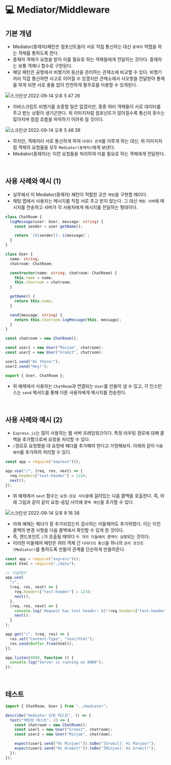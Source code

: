 # 💻 Mediator/Middleware

## 기본 개념

- Mediator(중재자)패턴은 컴포넌트들이 서로 직접 통신하는 대신 `중재자` 역할을 하는 객체를 통하도록 한다.
- 중재자 객체가 요청을 받아 이를 필요로 하는 객체들에게 전달하는 것이다. 중재자는 보통 객체나 함수로 구현된다.
- 해당 패턴은 공항에서 비행기의 동선을 관리하는 관제소에 비교할 수 있다. 비행기끼리 직접 통신하면 사고로 이어질 수 있겠지만 관제소에서 사오항을 전달받아 통제를 하게 되면 서로 충돌 없이 안전하게 활주로를 이용할 수 있게된다.

![스크린샷 2022-09-14 오후 5 47 26](https://user-images.githubusercontent.com/64779472/190107279-45adbd2d-3c22-43d6-b9ee-2fa657abce95.png)

- 자바스크립트 비행기를 조종할 일은 없겠지만, 종종 여러 객체들이 서로 데이터를 주고 받는 상황이 생기곤한다. 위 이미지처럼 컴포넌트가 많아질수록 통신의 횟수는 많아지며 점점 흐름을 파악하기 어려워 질 것이다.

![스크린샷 2022-09-14 오후 5 48 38](https://user-images.githubusercontent.com/64779472/190107569-64ec8bb7-e9ab-4519-9f82-3f20c22e87f3.png)

- 하지만, 객체끼리 서로 통신하게 하여 `다대다 관계`를 이루게 하는 대신, 위 이미지처럼 객체의 요청들을 모두 `Mediator(중재자)`에게 보낸다.
- Mediator(중재자)는 이런 요청들을 처리하여 이를 필요로 하는 객체에게 전달한다.

<br />

## 사용 사례와 예시 (1)

- 실무에서 이 Mediator(중재자) 패턴이 적합한 곳은 `채팅`을 구현할 때이다.
- 채팅 앱에서 사용자는 메시지를 직접 서로 주고 받지 않는다. 그 대신 `채팅 서버`에 메시지를 전송하고 서버가 각 사용자에게 메시지를 전달하는 형태이다.

```ts
class ChatRoom {
  logMessage(user: User, message: string) {
    const sender = user.getName();

    return `[${sender}]: ${message}`;
  }
}

class User {
  name: string;
  chatroom: ChatRoom;

  constructor(name: string, chatroom: ChatRoom) {
    this.name = name;
    this.chatroom = chatroom;
  }

  getName() {
    return this.name;
  }

  send(message: string) {
    return this.chatroom.logMessage(this, message);
  }
}

const chatroom = new ChatRoom();

const user1 = new User("Minjae", chatroom);
const user2 = new User("Gromit", chatroom);

user1.send("Hi there!");
user2.send("Hey!");

export { User, ChatRoom };
```

- 위 예제에서 사용자는 `ChatRoom`과 연결되는 `User`를 만들어 낼 수 있고, 각 인스턴스는 `send` 메서드를 통해 다른 사용자에게 메시지를 전송한다.

<br />

## 사용 사례와 예시 (2)

- `Express.js`는 많이 사용하는 웹 서버 프레임워크이다. 특정 라우팅 경로에 대해 콜백을 추가함으로써 요청을 처리할 수 있다.
- `/`경로로 요청했을 대 요청에 헤더를 추가해야 한다고 가정해보자. 아래와 같이 `미들웨어`를 추가하여 처리할 수 있다.

```js
const app = require("express")();

app.use("/", (req, res, next) => {
  req.headers["test-header"] = 1234;
  next();
});
```

- 위 예제에서 `next` 함수는 `요청-응답 사이클`에 걸려있는 다음 콜백을 호출한다. 즉, 아래 그림과 같이 같이 요청-응답 사이에 `콜백 체인`을 추가할 수 있다.

![스크린샷 2022-09-14 오후 8 16 38](https://user-images.githubusercontent.com/64779472/190139770-378c92d9-a73b-4f76-95e1-64457137cd55.png)

- 아래 예제는 헤더가 잘 추가되었는지 검사하는 미들웨어도 추가하였다. 이는 이전 콜백의 변경 사항을 다음 콜백에서 확인할 수 있게 한 것이다.
- 즉, 엔드포인트 `/`가 호출될 때마다 `두 개의 미들웨어 콜백이 실행`되는 것이다.
- 이러한 미들웨어 패턴은 여러 객체 간 `다대다의 통신`을 하나의 `관리 포인트(Mediator)`를 통하도록 만들어 관계를 단순하게 만들어준다.

```js
const app = require("express")();
const html = require("./data");

// 미들웨어
app.use(
  "/",
  (req, res, next) => {
    req.headers["test-header"] = 1234;
    next();
  },
  (req, res, next) => {
    console.log(`Request has test header: ${!!req.headers["test-header"]}`);
    next();
  }
);

app.get("/", (req, res) => {
  res.set("Content-Type", "text/html");
  res.send(Buffer.from(html));
});

app.listen(8080, function () {
  console.log("Server is running on 8080");
});
```

<br />

## 테스트

```ts
import { ChatRoom, User } from "../mediator";

describe("mediator 단위 테스트", () => {
  test("채팅방 테스트", () => {
    const chatroom = new ChatRoom();
    const user1 = new User("Gromit", chatroom);
    const user2 = new User("Minjae", chatroom);

    expect(user1.send("Hi Minjae!")).toBe("[Gromit]: Hi Minjae!");
    expect(user2.send("Hi Gromit!")).toBe("[Minjae]: Hi Gromit!");
  });
});
```
